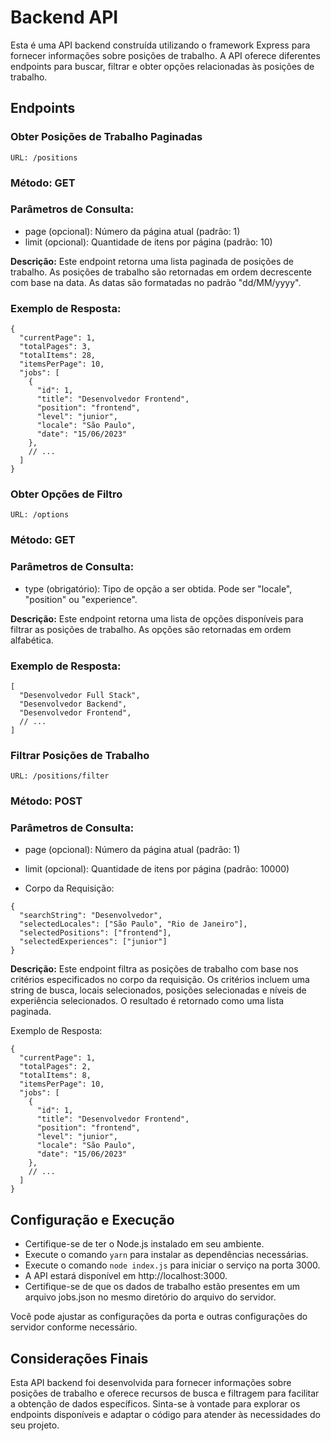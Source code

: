 # Backend API
Esta é uma API backend construída utilizando o framework Express para fornecer informações sobre posições de trabalho. A API oferece diferentes endpoints para buscar, filtrar e obter opções relacionadas às posições de trabalho.

## Endpoints
### Obter Posições de Trabalho Paginadas
```URL: /positions```

### Método: GET

### Parâmetros de Consulta:

- page (opcional): Número da página atual (padrão: 1)
- limit (opcional): Quantidade de itens por página (padrão: 10)

**Descrição:** Este endpoint retorna uma lista paginada de posições de trabalho. As posições de trabalho são retornadas em ordem decrescente com base na data. As datas são formatadas no padrão "dd/MM/yyyy".

### Exemplo de Resposta:

```
{
  "currentPage": 1,
  "totalPages": 3,
  "totalItems": 28,
  "itemsPerPage": 10,
  "jobs": [
    {
      "id": 1,
      "title": "Desenvolvedor Frontend",
      "position": "frontend",
      "level": "junior",
      "locale": "São Paulo",
      "date": "15/06/2023"
    },
    // ...
  ]
}
```

### Obter Opções de Filtro
```URL: /options```

### Método: GET

### Parâmetros de Consulta:

- type (obrigatório): Tipo de opção a ser obtida. Pode ser "locale", "position" ou "experience".

**Descrição:** Este endpoint retorna uma lista de opções disponíveis para filtrar as posições de trabalho. As opções são retornadas em ordem alfabética.

### Exemplo de Resposta:

```
[
  "Desenvolvedor Full Stack",
  "Desenvolvedor Backend",
  "Desenvolvedor Frontend",
  // ...
]
```


### Filtrar Posições de Trabalho
```URL: /positions/filter```

### Método: POST

### Parâmetros de Consulta:

- page (opcional): Número da página atual (padrão: 1)
- limit (opcional): Quantidade de itens por página (padrão: 10000)

- Corpo da Requisição:

```
{
  "searchString": "Desenvolvedor",
  "selectedLocales": ["São Paulo", "Rio de Janeiro"],
  "selectedPositions": ["frontend"],
  "selectedExperiences": ["junior"]
}
```

**Descrição:** Este endpoint filtra as posições de trabalho com base nos critérios especificados no corpo da requisição. Os critérios incluem uma string de busca, locais selecionados, posições selecionadas e níveis de experiência selecionados. O resultado é retornado como uma lista paginada.

Exemplo de Resposta:
```
{
  "currentPage": 1,
  "totalPages": 2,
  "totalItems": 8,
  "itemsPerPage": 10,
  "jobs": [
    {
      "id": 1,
      "title": "Desenvolvedor Frontend",
      "position": "frontend",
      "level": "junior",
      "locale": "São Paulo",
      "date": "15/06/2023"
    },
    // ...
  ]
}
```

## Configuração e Execução
- Certifique-se de ter o Node.js instalado em seu ambiente.
- Execute o comando ```yarn``` para instalar as dependências necessárias.
- Execute o comando ```node index.js``` para iniciar o serviço na porta 3000.
- A API estará disponível em http://localhost:3000.
- Certifique-se de que os dados de trabalho estão presentes em um arquivo jobs.json no mesmo diretório do arquivo do servidor.

Você pode ajustar as configurações da porta e outras configurações do servidor conforme necessário.

## Considerações Finais
Esta API backend foi desenvolvida para fornecer informações sobre posições de trabalho e oferece recursos de busca e filtragem para facilitar a obtenção de dados específicos. Sinta-se à vontade para explorar os endpoints disponíveis e adaptar o código para atender às necessidades do seu projeto.
